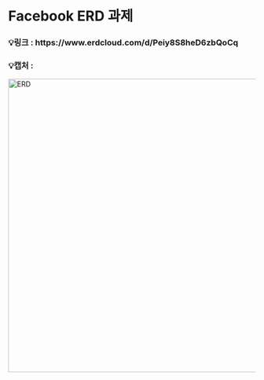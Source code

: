 <h1> Facebook ERD 과제 </h1>

<h3> 💡링크 : https://www.erdcloud.com/d/Peiy8S8heD6zbQoCq </h3>

<h3> 💡캡처 : </h3>
<img width="598" alt="ERD" src="https://user-images.githubusercontent.com/77691829/179565299-032b93f3-6f10-48b4-9118-50aba401008e.png">
